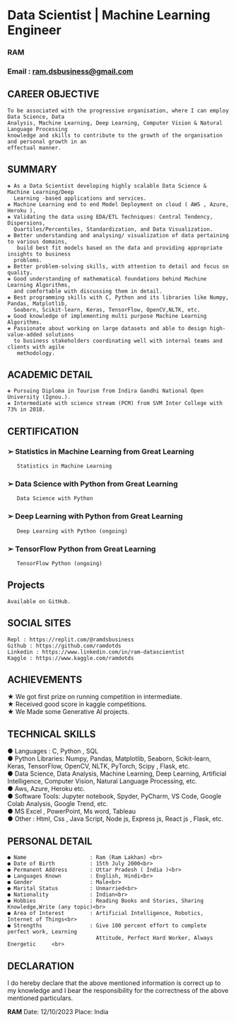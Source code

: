 # **Data Scientist | Machine Learning Engineer**
### **RAM**
### **Email** : ram.dsbusiness@gmail.com

## **CAREER OBJECTIVE**
    To be associated with the progressive organisation, where I can employ Data Science, Data
    Analysis, Machine Learning, Deep Learning, Computer Vision & Natural Language Processing
    knowledge and skills to contribute to the growth of the organisation and personal growth in an
    effectual manner.
    
## **SUMMARY**
    ❖ As a Data Scientist developing highly scalable Data Science & Machine Learning/Deep
      Learning -based applications and services.
    ❖ Machine Learning end to end Model Deployment on cloud ( AWS , Azure, Heroku ),
    ❖ Validating the data using EDA/ETL Techniques: Central Tendency, Dispersions,
      Quartiles/Percentiles, Standardization, and Data Visualization.
    ❖ Better understanding and analysing/ visualization of data pertaining to various domains,
       build best fit models based on the data and providing appropriate insights to business
      problems.
    ❖ Better problem-solving skills, with attention to detail and focus on quality.
    ❖ Good understanding of mathematical foundations behind Machine Learning Algorithms,
      and comfortable with discussing them in detail.
    ❖ Best programming skills with C, Python and its libraries like Numpy, Pandas, Matplotlib,
      Seaborn, Scikit-learn, Keras, TensorFlow, OpenCV,NLTK, etc.
    ❖ Good knowledge of implementing multi purpose Machine Learning Algorithms.
    ❖ Passionate about working on large datasets and able to design high-value-added solutions
      to business stakeholders coordinating well with internal teams and clients with agile
       methodology.
       
## **ACADEMIC DETAIL**
    ❖ Pursuing Diploma in Tourism from Indira Gandhi National Open University (Ignou.).
    ❖ Intermediate with science stream (PCM) from SVM Inter College with 73% in 2018.
    
## **CERTIFICATION**
### ➢ Statistics in Machine Learning from Great Learning
       Statistics in Machine Learning
### ➢ Data Science with Python from Great Learning
       Data Science with Python
### ➢ Deep Learning with Python from Great Learning
       Deep Learning with Python (ongoing)
### ➢ TensorFlow Python from Great Learning
       TensorFlow Python (ongoing)
       
## **Projects**
    Available on GitHub.
    
## **SOCIAL SITES**
    Repl : https://replit.com/@ramdsbusiness
    Github : https://github.com/ramdotds
    Linkedin : https://www.linkedin.com/in/ram-datascientist
    Kaggle : https://www.kaggle.com/ramdotds
    
## **ACHIEVEMENTS**
  ★ We got first prize on running competition in intermediate.<br>
  ★ Received good score in kaggle competitions.<br>
  ★ We Made some Generative AI projects.<br>
  
## **TECHNICAL SKILLS**
  ● Languages : C, Python , SQL<br>
  ● Python Libraries: Numpy, Pandas, Matplotlib, Seaborn, Scikit-learn, Keras, TensorFlow,
    OpenCV, NLTK, PyTorch, Scipy , Flask, etc.<br>
  ● Data Science, Data Analysis, Machine Learning, Deep Learning, Artificial Intelligence, Computer
    Vision, Natural Language Processing, etc.<br>
  ● Aws, Azure, Heroku etc.<br>
  ● Software Tools: Jupyter notebook, Spyder, PyCharm, VS Code, Google Colab Analysis, Google
    Trend, etc.<br>
  ● MS Excel , PowerPoint, Ms word, Tableau<br>
  ● Other : Html, Css , Java Script, Node js, Express js, React js , Flask, etc.<br>
  
## **PERSONAL DETAIL**
    ● Name                    : Ram (Ram Lakhan) <br>
    ● Date of Birth           : 15th July 2000<br>
    ● Permanent Address       : Uttar Pradesh ( India )<br>
    ● Languages Known         : English, Hindi<br>
    ● Gender                  : Male<br>
    ● Marital Status          : Unmarried<br>
    ● Nationality             : Indian<br>
    ● Hobbies                 : Reading Books and Stories, Sharing Knowledge,Write (any topic)<br>
    ● Area of Interest        : Artificial Intelligence, Robotics, Internet of Things<br>
    ● Strengths               : Give 100 percent effort to complete perfect work, Learning
                                Attitude, Perfect Hard Worker, Always Energetic     <br>                       
## **DECLARATION**
I do hereby declare that the above mentioned information is correct up to my knowledge and I
bear the responsibility for the correctness of the above mentioned particulars.

**RAM**
Date: 12/10/2023
Place: India
